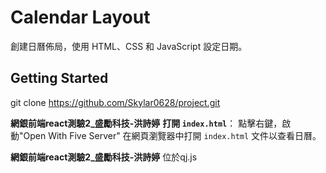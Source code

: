 # Calendar Layout
創建日曆佈局，使用 HTML、CSS 和 JavaScript 設定日期。

## Getting Started
git clone https://github.com/Skylar0628/project.git




****網銀前端react測驗2_盛勵科技-洪詩婷****
**打開 `index.html`**：
點擊右鍵，啟動"Open With Five Server"
在網頁瀏覽器中打開 `index.html` 文件以查看日曆。

****網銀前端react測驗2_盛勵科技-洪詩婷****
位於qj.js 
